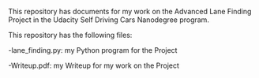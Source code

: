 
This repository has documents for my work on the Advanced Lane Finding Project in the Udacity Self Driving Cars Nanodegree program.

This repository has the following files:

-lane_finding.py: my Python program for the Project

-Writeup.pdf: my Writeup for my work on the Project
